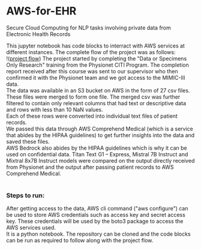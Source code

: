 # AWS-for-EHR
Secure Cloud Computing for NLP tasks involving private data from Electronic Health Records

This jupyter notebook has code blocks to interract with AWS services at different instances. The complete flow of the project was as follows:<br>
!([project flow](https://github.com/dvk65/AWS-for-EHR/blob/main/FlowChart.png))
The project started by completing the "Data or Specimens Only Research" training from the Physionet CITI Program. The completion report received after this course was sent to our supervisor who then confirmed it with the Physionet team and we got access to the MIMIC-III data. <br>
The data was available in an S3 bucket on AWS in the form of 27 csv files. These files were merged to form one file. The merged csv was further filtered to contain only relevant columns that had text or descriptive data and rows with less than 10 NaN values. <br>
Each of these rows were converted into individual text files of patient records.<br>
We passed this data through AWS Comprehend Medical (which is a service that abides by the HIPAA guidelines) to get further insights into the data and saved these files. <br>
AWS Bedrock also abides by the HIPAA guidelines which is why it can be used on confidential data. Titan Text G1 – Express, Mistral 7B Instruct and Mixtral 8x7B Instruct models were compared on the output directly received from Physionet and the output after passing patient records to AWS Comprehend Medical.<br><br>
### Steps to run:
After getting access to the data, AWS cli command ("aws configure") can be used to store AWS credentials such as access key and secret access key.
These credentials will be used by the boto3 package to access the AWS services used.<br>
It is a python notebook. The repository can be cloned and the code blocks can be run as required to follow along with the project flow.
